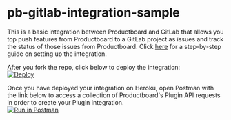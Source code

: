 # pb-gitlab-integration-sample

This is a basic integration between Productboard and GitLab that allows you top push features from Productboard to a GitLab project as issues and track the status of those issues from Productboard. Click <a href="https://support.productboard.com/hc/en-us/articles/7902546531347-Setting-up-a-GitLab-integration-with-Heroku" target="_blank">here</a> for a step-by-step guide on setting up the integration. 

After you fork the repo, click below to deploy the integration:
<br>
<a href="https://heroku.com/deploy" target="_blank">
  <img src="https://www.herokucdn.com/deploy/button.svg" alt="Deploy">
</a>

Once you have deployed your integration on Heroku, open Postman with the link below to access a collection of Productboard's Plugin API requests in order to create your Plugin integration.
<br>
[![Run in Postman](https://run.pstmn.io/button.svg)](https://app.getpostman.com/run-collection/10775915-31124271-1b2b-4fb8-b34f-84ced8006bc7?action=collection%2Ffork&collection-url=entityId%3D10775915-31124271-1b2b-4fb8-b34f-84ced8006bc7%26entityType%3Dcollection%26workspaceId%3De0388bc6-bd02-4e49-93c4-2c9e63f1e4bf)

